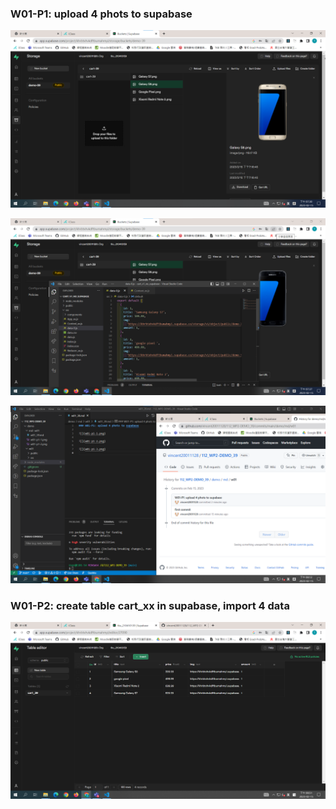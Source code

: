 ### W01-P1: upload 4 phots to supabase 

![](w01-p1-1.png)

![](w01-p1-2.png)

![](w01-p1-3.png)

### W01-P2: create table cart_xx in supabase, import 4 data 

![](w01-p2.png)
